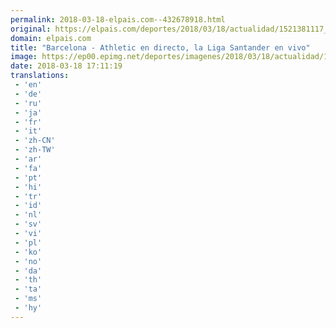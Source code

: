 ```yaml
---
permalink: 2018-03-18-elpais.com--432678918.html
original: https://elpais.com/deportes/2018/03/18/actualidad/1521381117_619749.html#?ref=rss&format=simple&link=link
domain: elpais.com
title: "Barcelona - Athletic en directo, la Liga Santander en vivo"
image: https://ep00.epimg.net/deportes/imagenes/2018/03/18/actualidad/1521381117_619749_1521388443_rrss_normal.jpg
date: 2018-03-18 17:11:19
translations: 
 - 'en'
 - 'de'
 - 'ru'
 - 'ja'
 - 'fr'
 - 'it'
 - 'zh-CN'
 - 'zh-TW'
 - 'ar'
 - 'fa'
 - 'pt'
 - 'hi'
 - 'tr'
 - 'id'
 - 'nl'
 - 'sv'
 - 'vi'
 - 'pl'
 - 'ko'
 - 'no'
 - 'da'
 - 'th'
 - 'ta'
 - 'ms'
 - 'hy'
---
```


